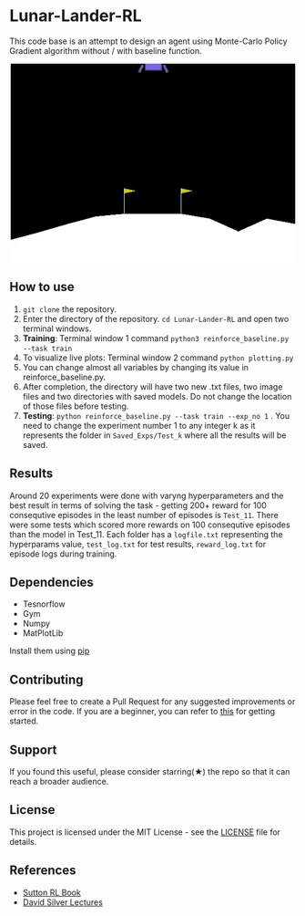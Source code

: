 # Lunar-Lander-RL
This code base is an attempt to design an agent using Monte-Carlo Policy Gradient algorithm without / with baseline function. 
<p align="center">
  <img src="images/rl-p2.gif" align="center" width="500" height="350">
</p>

## How to use
1. ``` git clone ``` the repository.
2. Enter the directory of the repository. ```cd Lunar-Lander-RL``` and open two terminal windows.
3. **Training**: Terminal window 1 command ```python3 reinforce_baseline.py --task train``` 
4. To visualize live plots: Terminal window 2 command ``` python plotting.py ```
5. You can change almost all variables by changing its value in reinforce_baseline.py.
6. After completion, the directory will have two new .txt files, two image files and two directories with saved models. Do not change the location of those files before testing.
7. **Testing**: ``` python reinforce_baseline.py --task train --exp_no 1 ``` . You need to change the experiment number 1 to any integer k as it represents the folder in ```Saved_Exps/Test_k``` where all the results will be saved.

## Results
Around 20 experiments were done with varyng hyperparameters and the best result in terms of solving the task - getting 200+ reward for 100 consequtive episodes in the least number of episodes is ```Test_11```. There were some tests which scored more rewards on 100 consequtive episodes than the model in Test_11. Each folder has a ```logfile.txt``` representing the hyperparams value, ```test_log.txt``` for test results, ```reward_log.txt``` for episode logs during training. 

## Dependencies
- Tesnorflow
- Gym
- Numpy
- MatPlotLib

Install them using [pip](https://pip.pypa.io/en/stable)

## Contributing 
Please feel free to create a Pull Request for any suggested improvements or error in the code. If you are a beginner, you can refer to [this](https://opensource.guide/how-to-contribute/) for getting started.

## Support
If you found this useful, please consider starring(★) the repo so that it can reach a broader audience.

## License
This project is licensed under the MIT License - see the [LICENSE](../master/LICENSE) file for details.

## References
- [Sutton RL Book](http://incompleteideas.net/book/RLbook2018trimmed.pdf)
- [David Silver Lectures](https://www.youtube.com/watch?v=KHZVXao4qXs&list=PL7-jPKtc4r78-wCZcQn5IqyuWhBZ8fOxT&index=7)
